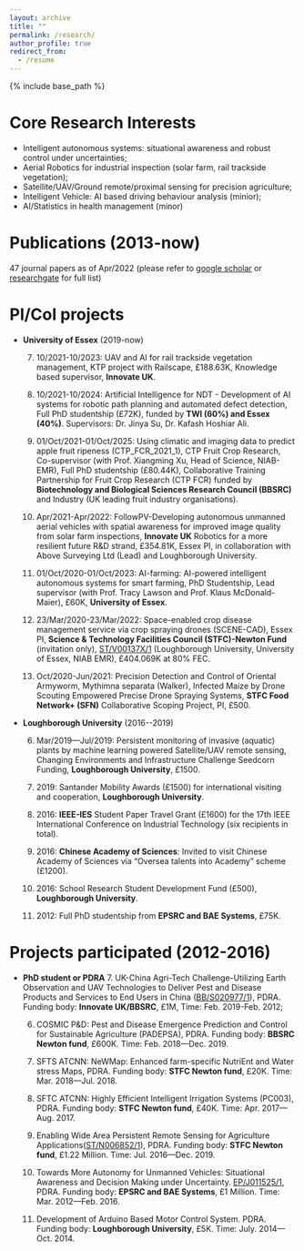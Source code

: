 ```yaml
---
layout: archive
title: ""
permalink: /research/
author_profile: true
redirect_from:
  - /resume
---
```


{% include base_path %}

Core Research Interests
======
- Intelligent autonomous systems: situational awareness and robust control under uncertainties;
- Aerial Robotics for industrial inspection (solar farm, rail trackside vegetation); 
- Satellite/UAV/Ground remote/proximal sensing for precision agriculture; 
- Intelligent Vehicle: AI based driving behaviour analysis (minior); 
- AI/Statistics in health management (minor)

Publications (2013-now)
======
47 journal papers as of Apr/2022 (please refer to [google scholar](https://scholar.google.com/citations?user=tTfMHMoAAAAJ&hl=en) or [researchgate](https://www.researchgate.net/profile/Jinya-Su) for full list)


PI/CoI projects
======
* **University of Essex** (2019-now)

   7. 10/2021-10/2023: UAV and AI for rail trackside vegetation management, KTP project with Railscape, £188.63K, Knowledge based supervisor, **Innovate UK**.
  
   6. 10/2021-10/2024: Artificial Intelligence for NDT - Development of AI systems for robotic path planning and automated defect detection, Full PhD studentship (£72K), funded by **TWI (60%) and Essex (40%)**. Supervisors: Dr. Jinya Su, Dr. Kafash Hoshiar Ali.
  
   5. 01/Oct/2021-01/Oct/2025: Using climatic and imaging data to predict apple fruit ripeness (CTP_FCR_2021_1), CTP Fruit Crop Research, Co-supervisor (with Prof. Xiangming Xu, Head of Science, NIAB-EMR), Full PhD studentship (£80.44K), Collaborative Training Partnership for Fruit Crop Research (CTP FCR) funded by **Biotechnology and Biological Sciences Research Council (BBSRC)** and Industry (UK leading fruit industry organisations). 
  
   4. Apr/2021-Apr/2022: FollowPV-Developing autonomous unmanned aerial vehicles with spatial awareness for improved image quality from solar farm inspections, **Innovate UK** Robotics for a more resilient future R&D strand, £354.81K, Essex PI, in collaboration with Above Surveying Ltd (Lead) and Loughborough University. 
  
   3. 01/Oct/2020-01/Oct/2023: AI-farming: AI-powered intelligent autonomous systems for smart farming, PhD Studentship, Lead supervisor (with Prof. Tracy Lawson and Prof. Klaus McDonald-Maier), £60K, **University of Essex**. 
  
   2. 23/Mar/2020-23/Mar/2022: Space-enabled crop disease management service via crop spraying drones (SCENE-CAD), Essex PI, **Science & Technology Facilities Council (STFC)-Newton Fund** (invitation only), [ST/V00137X/1](https://gtr.ukri.org/projects?ref=ST%2FV00137X%2F1) (Loughborough University, University of Essex, NIAB EMR), £404.069K at 80% FEC. 
  
   1. Oct/2020-Jun/2021: Precision Detection and Control of Oriental Armyworm, Mythimna separata (Walker), Infected Maize by Drone Scouting Empowered Precise Drone Spraying Systems, **STFC Food Network+ (SFN)** Collaborative Scoping Project, PI, £500.


* **Loughborough University** (2016--2019)

   6. Mar/2019—Jul/2019: Persistent monitoring of invasive (aquatic) plants by machine learning powered Satellite/UAV remote sensing, Changing Environments and Infrastructure Challenge Seedcorn Funding, **Loughborough University**, £1500.

   5. 2019: Santander Mobility Awards (£1500) for international visiting and cooperation, **Loughborough University**.

   4. 2016: **IEEE-IES** Student Paper Travel Grant (£1600) for the 17th IEEE International Conference on Industrial Technology (six recipients in total).

   3. 2016: **Chinese Academy of Sciences**: Invited to visit Chinese Academy of Sciences via “Oversea talents into Academy” scheme (£1200).

   2. 2016: School Research Student Development Fund (£500), **Loughborough University**.

   1. 2012: Full PhD studentship from **EPSRC and BAE Systems**, £75K.


Projects participated (2012-2016)   
======
* **PhD student or PDRA**
   7. UK-China Agri-Tech Challenge-Utilizing Earth Observation and UAV Technologies to Deliver Pest and Disease Products and Services to End Users in China ([BB/S020977/1](https://gtr.ukri.org/projects?ref=BB%2FS020977%2F1)), PDRA. Funding body: **Innovate UK/BBSRC**, £1M, Time: Feb. 2019-Feb. 2012;  

   6. COSMIC P&D: Pest and Disease Emergence Prediction and Control for Sustainable Agriculture (PADEPSA), PDRA. Funding body: **BBSRC Newton fund**, £600K. Time: Feb. 2018—Dec. 2019.

   5. SFTS ATCNN: NeWMap: Enhanced farm-specific NutriEnt and Water stress Maps, PDRA. Funding body: **STFC Newton fund**, £20K. Time: Mar. 2018—Jul. 2018.

   4. SFTC ATCNN: Highly Efficient Intelligent Irrigation Systems (PC003), PDRA. Funding body: **STFC Newton fund**, £40K. Time: Apr. 2017—Aug. 2017.

   3. Enabling Wide Area Persistent Remote Sensing for Agriculture Applications([ST/N006852/1](https://gtr.ukri.org/projects?ref=ST%2FN006852%2F1)), PDRA. Funding body: **STFC Newton fund**, £1.22 Million. Time: Jul. 2016—Dec. 2019.

   2. Towards More Autonomy for Unmanned Vehicles: Situational Awareness and Decision Making under Uncertainty. [EP/J011525/1](https://gtr.ukri.org/projects?ref=EP%2FJ011525%2F1), PDRA. Funding body: **EPSRC and BAE Systems**, £1 Million. Time: Mar. 2012—Feb. 2016.

   1. Development of Arduino Based Motor Control System. PDRA. Funding body: **Loughborough University**, £5K. Time: July. 2014—Oct. 2014.

  
<!---

Publications
======
  <ul>{% for post in site.publications %}
    {% include archive-single-cv.html %}
  {% endfor %}</ul>
  
-->  
